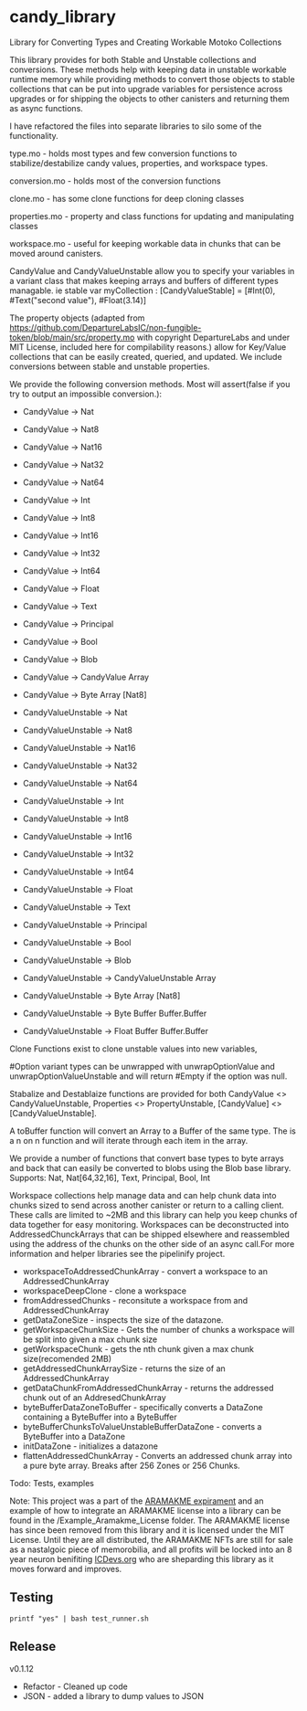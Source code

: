 # candy_library
Library for Converting Types and Creating Workable Motoko Collections

This library provides for both Stable and Unstable collections and conversions.  These methods help with keeping data in unstable workable runtime memory while providing methods to convert those objects to stable collections that can be put into upgrade variables for persistence across upgrades or for shipping the objects to other canisters and returning them as async functions. 

I have refactored the files into separate libraries to silo some of the functionality.

type.mo - holds most types and few conversion functions to stabilize/destabilize candy values, properties, and workspace types.

conversion.mo - holds most of the conversion functions

clone.mo - has some clone functions for deep cloning classes

properties.mo - property and class functions for updating and manipulating classes

workspace.mo - useful for keeping workable data in chunks that can be moved around canisters.

CandyValue and CandyValueUnstable allow you to specify your variables in a variant class that makes keeping arrays and buffers of different types managable.  ie stable var myCollection : [CandyValueStable] = [#Int(0), #Text("second value"), #Float(3.14)]

The property objects (adapted from https://github.com/DepartureLabsIC/non-fungible-token/blob/main/src/property.mo with copyright DepartureLabs and under MIT License, included here for compilability reasons.) allow for Key/Value collections that can be easily created, queried, and updated.  We include conversions between stable and unstable properties.

We provide the following conversion methods.  Most will assert(false if you try to output an impossible conversion.):

* CandyValue -> Nat
* CandyValue -> Nat8
* CandyValue -> Nat16
* CandyValue -> Nat32
* CandyValue -> Nat64
* CandyValue -> Int
* CandyValue -> Int8
* CandyValue -> Int16
* CandyValue -> Int32
* CandyValue -> Int64
* CandyValue -> Float
* CandyValue -> Text
* CandyValue -> Principal
* CandyValue -> Bool
* CandyValue -> Blob
* CandyValue -> CandyValue Array
* CandyValue -> Byte Array [Nat8]

* CandyValueUnstable -> Nat
* CandyValueUnstable -> Nat8
* CandyValueUnstable -> Nat16
* CandyValueUnstable -> Nat32
* CandyValueUnstable -> Nat64
* CandyValueUnstable -> Int
* CandyValueUnstable -> Int8
* CandyValueUnstable -> Int16
* CandyValueUnstable -> Int32
* CandyValueUnstable -> Int64
* CandyValueUnstable -> Float
* CandyValueUnstable -> Text
* CandyValueUnstable -> Principal
* CandyValueUnstable -> Bool
* CandyValueUnstable -> Blob
* CandyValueUnstable -> CandyValueUnstable Array
* CandyValueUnstable -> Byte Array [Nat8]
* CandyValueUnstable -> Byte Buffer Buffer.Buffer<Nat8>
* CandyValueUnstable -> Float Buffer Buffer.Buffer<Float>

Clone Functions exist to clone unstable values into new variables, 

#Option variant types can be unwrapped with unwrapOptionValue and unwrapOptionValueUnstable and will return #Empty if the option was null.

Stabalize and Destablaize functions are provided for both CandyValue <> CandyValueUnstable, Properties <> PropertyUnstable, [CandyValue] <> [CandyValueUnstable].

A toBuffer function will convert an Array to a Buffer of the same type.  The is a n on n function and will iterate through each item in the array.

We provide a number of functions that convert base types to byte arrays and back that can easily be converted to blobs using the Blob base library.  Supports: Nat, Nat[64,32,16], Text, Principal, Bool, Int

Workspace collections help manage data and can help chunk data into chunks sized to send across another canister or return to a calling client.  These calls are limited to ~2MB and this library can help you keep chunks of data together for easy monitoring. Workspaces can be deconstructed into AddressedChunckArrays that can be shipped elsewhere and reassembled using the address of the chunks on the other side of an async call.For more information and helper libraries see the pipelinify project. 

* workspaceToAddressedChunkArray - convert a workspace to an AddressedChunkArray
* workspaceDeepClone - clone a workspace
* fromAddressedChunks - reconsitute a workspace from and AddressedChunkArray
* getDataZoneSize - inspects the size of the datazone. 
* getWorkspaceChunkSize - Gets the number of chunks a workspace will be split into given a max chunk size
* getWorkspaceChunk - gets the nth chunk given a max chunk size(recomended 2MB)
* getAddressedChunkArraySize - returns the size of an AddressedChunkArray
* getDataChunkFromAddressedChunkArray - returns the addressed chunk out of an AddresedChunkArray
* byteBufferDataZoneToBuffer - specifically converts a DataZone containing a ByteBuffer into a ByteBuffer
* byteBufferChunksToValueUnstableBufferDataZone - converts a ByteBuffer into a DataZone
* initDataZone - initializes a datazone
* flattenAddressedChunkArray - Converts an addressed chunk array into a pure byte array. Breaks after 256 Zones or 256 Chunks.

Todo: Tests, examples

Note: This project was a part of the [ARAMAKME expirament](https://hwqwz-ryaaa-aaaai-aasoa-cai.raw.ic0.app/) and an example of how to integrate an ARAMAKME license into a library can be found in the /Example_Aramakme_License folder.  The ARAMAKME license has since been removed from this library and it is licensed under the MIT License.  Until they are all distributed, the ARAMAKME NFTs are still for sale as a nastalgoic piece of memorobilia, and all profits will be locked into an 8 year neuron benifiting [ICDevs.org](https://icdevs.org) who are sheparding this library as it moves forward and improves.


## Testing

    printf "yes" | bash test_runner.sh

## Release

v0.1.12

* Refactor - Cleaned up code
* JSON - added a library to dump values to JSON


